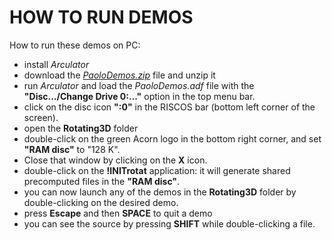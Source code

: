 # HOW TO RUN DEMOS

How to run these demos on PC:
  - install _Arculator_
  - download the [_PaoloDemos.zip_](../../Demos/PaoloDemos.zip) file and unzip it
  - run _Arculator_ and load the _PaoloDemos.adf_ file with the **"Disc.../Change Drive 0:..."** option in the top menu bar.
  - click on the disc icon **":0"** in the RISCOS bar (bottom left corner of the screen).
  - open the **Rotating3D** folder
  - double-click on the green Acorn logo in the bottom right corner, and set **"RAM disc"** to "128 K".
  - Close that window by clicking on the **X** icon.
  - double-click on the **!INITrotat** application: it will generate shared precomputed files in the **"RAM disc"**.
  - you can now launch any of the demos in the **Rotating3D** folder by double-clicking on the desired demo.
  - press **Escape** and then **SPACE** to quit a demo
  - you can see the source by pressing **SHIFT** while double-clicking a file.
